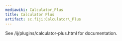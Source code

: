 ```yaml
---
mediawiki: Calculator_Plus
title: Calculator Plus
artifact: sc.fiji:Calculator\_Plus
---
```


See /ij/plugins/calculator-plus.html for documentation.

